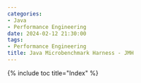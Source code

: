 ```yaml
---
categories:
- Java
- Performance Engineering
date: 2024-02-12 21:30:00
tags:
- Performance Engineering
title: Java Microbenchmark Harness - JMH
---
```


{% include toc title="Index" %}